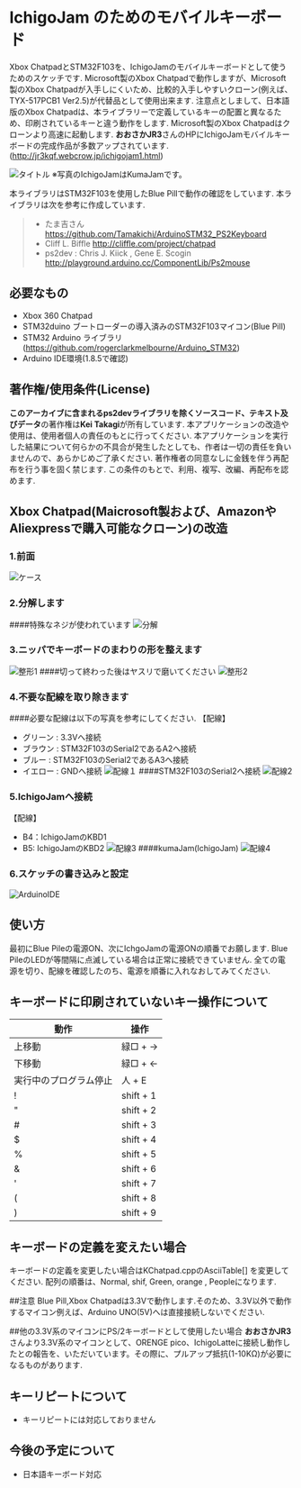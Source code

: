 # IchigoJam のためのモバイルキーボード
Xbox ChatpadとSTM32F103を、IchigoJamのモバイルキーボードとして使うためのスケッチです.
Microsoft製のXbox Chatpadで動作しますが、Microsoft製のXbox Chatpadが入手しにくいため、比較的入手しやすいクローン(例えば、TYX-517PCB1 Ver2.5)が代替品として使用出来ます.
注意点としまして、日本語版のXbox Chatpadは、本ライブラリーで定義しているキーの配置と異なるため、印刷されているキーと違う動作をします.
Microsoft製のXbox Chatpadはクローンより高速に起動します.
****おおさかJR3****さんのHPにIchigoJamモバイルキーボードの完成作品が多数アップされています.(http://jr3kqf.webcrow.jp/ichigojam1.html)

![タイトル](./img/xboxchatpad001.jpg)
※写真のIchigoJamはKumaJamです。

本ライブラリはSTM32F103を使用したBlue Pillで動作の確認をしています.
本ライブラリは次を参考に作成しています.
> - たま吉さん      https://github.com/Tamakichi/ArduinoSTM32_PS2Keyboard
> - Cliff L. Biffle http://cliffle.com/project/chatpad
> - ps2dev : Chris J. Kiick , Gene E. Scogin  http://playground.arduino.cc/ComponentLib/Ps2mouse
## 必要なもの
- Xbox 360 Chatpad
- STM32duino ブートローダーの導入済みのSTM32F103マイコン(Blue Pill)
- STM32 Arduino ライブラリ(https://github.com/rogerclarkmelbourne/Arduino_STM32)
- Arduino IDE環境(1.8.5で確認)

## 著作権/使用条件(License)
**このアーカイブに含まれるps2devライブラリを除くソースコード、テキスト及びデータ**の著作権は**Kei Takagi**が所有しています.
本アプリケーションの改造や使用は、使用者個人の責任のもとに行ってください.
本アプリケーションを実行した結果について何らかの不具合が発生したとしても、作者は一切の責任を負いませんので、あらかじめご了承ください.
著作権者の同意なしに金銭を伴う再配布を行う事を固く禁じます.
この条件のもとで、利用、複写、改編、再配布を認めます.

## Xbox Chatpad(Maicrosoft製および、AmazonやAliexpressで購入可能なクローン)の改造
### 1.前面
![ケース](./img/xboxchatpad002.jpg)

### 2.分解します
####特殊なネジが使われています
![分解](./img/xboxchatpad003.jpg)

### 3.ニッパでキーボードのまわりの形を整えます
![整形1](./img/xboxchatpad004.jpg)
####切って終わった後はヤスリで磨いてください
![整形2](./img/xboxchatpad005.jpg)

### 4.不要な配線を取り除きます
####必要な配線は以下の写真を参考にしてください.
【配線】
- グリーン : 3.3Vへ接続
- ブラウン : STM32F103のSerial2であるA2へ接続
- ブルー  : STM32F103のSerial2であるA3へ接続
- イエロー : GNDへ接続
![配線１](./img/xboxchatpad006.jpg)
####STM32F103のSerial2へ接続
![配線2](./img/xboxchatpad007.jpg)

### 5.IchigoJamへ接続
【配線】
- B4：IchigoJamのKBD1
- B5: IchigoJamのKBD2
![配線3](./img/xboxchatpad008.jpg)
####kumaJam(IchigoJam)
![配線4](./img/xboxchatpad009.jpg)

### 6.スケッチの書き込みと設定
![ArduinoIDE](./img/ArduinoIde001.jpg)

## 使い方
最初にBlue Pileの電源ON、次にIchgoJamの電源ONの順番でお願します.
Blue PileのLEDが等間隔に点滅している場合は正常に接続できていません.
全ての電源を切り、配線を確認したのち、電源を順番に入れなおしてみてください.

## キーボードに印刷されていないキー操作について
|**動作**|**操作**|
|--------|--------|
|上移動|緑□ + →|
|下移動|緑□ + ←|
|実行中のプログラム停止|人 + E|
|!|shift + 1|
|"|shift + 2|
|#|shift + 3|
|$|shift + 4|
|%|shift + 5|
|&|shift + 6|
|'|shift + 7|
|(|shift + 8|
|)|shift + 9|

## キーボードの定義を変えたい場合
キーボードの定義を変更したい場合はKChatpad.cppのAsciiTable[] を変更してください.
配列の順番は、Normal, shif, Green, orange , Peopleになります.

##注意
Blue Pill,Xbox Chatpadは3.3Vで動作します.そのため、3.3V以外で動作するマイコン例えば、Arduino UNO(5V)へは直接接続しないでください.

##他の3.3V系のマイコンにPS/2キーボードとして使用したい場合
****おおさかJR3****さんより3.3V系のマイコンとして、ORENGE pico、IchigoLatteに接続し動作したとの報告を、いただいています。その際に、プルアップ抵抗(1-10KΩ)が必要になるものがあります.

## キーリピートについて
- キーリピートには対応しておりません

## 今後の予定について
- 日本語キーボード対応